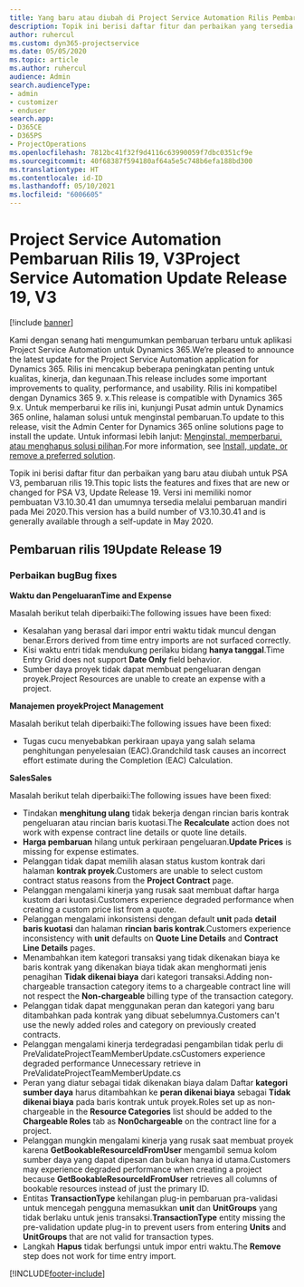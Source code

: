 ```yaml
---
title: Yang baru atau diubah di Project Service Automation Rilis Pembaruan 19, V3
description: Topik ini berisi daftar fitur dan perbaikan yang tersedia di Project Service Automation V3, pembaruan rilis 19, V3.
author: ruhercul
ms.custom: dyn365-projectservice
ms.date: 05/05/2020
ms.topic: article
ms.author: ruhercul
audience: Admin
search.audienceType:
- admin
- customizer
- enduser
search.app:
- D365CE
- D365PS
- ProjectOperations
ms.openlocfilehash: 7812bc41f32f9d4116c63990059f7dbc0351cf9e
ms.sourcegitcommit: 40f68387f594180af64a5e5c748b6efa188bd300
ms.translationtype: HT
ms.contentlocale: id-ID
ms.lasthandoff: 05/10/2021
ms.locfileid: "6006605"
---
```

# <a name="project-service-automation-update-release-19-v3"></a><span data-ttu-id="05419-103">Project Service Automation Pembaruan Rilis 19, V3</span><span class="sxs-lookup"><span data-stu-id="05419-103">Project Service Automation Update Release 19, V3</span></span>

[!include [banner](../includes/psa-now-project-operations.md)]

<span data-ttu-id="05419-104">Kami dengan senang hati mengumumkan pembaruan terbaru untuk aplikasi Project Service Automation untuk Dynamics 365.</span><span class="sxs-lookup"><span data-stu-id="05419-104">We’re pleased to announce the latest update for the Project Service Automation application for Dynamics 365.</span></span> <span data-ttu-id="05419-105">Rilis ini mencakup beberapa peningkatan penting untuk kualitas, kinerja, dan kegunaan.</span><span class="sxs-lookup"><span data-stu-id="05419-105">This release includes some important improvements to quality, performance, and usability.</span></span> <span data-ttu-id="05419-106">Rilis ini kompatibel dengan Dynamics 365 9. x.</span><span class="sxs-lookup"><span data-stu-id="05419-106">This release is compatible with Dynamics 365 9.x.</span></span> <span data-ttu-id="05419-107">Untuk memperbarui ke rilis ini, kunjungi Pusat admin untuk Dynamics 365 online, halaman solusi untuk menginstal pembaruan.</span><span class="sxs-lookup"><span data-stu-id="05419-107">To update to this release, visit the Admin Center for Dynamics 365 online solutions page to install the update.</span></span> <span data-ttu-id="05419-108">Untuk informasi lebih lanjut: [Menginstal, memperbarui, atau menghapus solusi pilihan](/power-platform/admin/install-remove-preferred-solution).</span><span class="sxs-lookup"><span data-stu-id="05419-108">For more information, see [Install, update, or remove a preferred solution](/power-platform/admin/install-remove-preferred-solution).</span></span>

<span data-ttu-id="05419-109">Topik ini berisi daftar fitur dan perbaikan yang baru atau diubah untuk PSA V3, pembaruan rilis 19.</span><span class="sxs-lookup"><span data-stu-id="05419-109">This topic lists the features and fixes that are new or changed for PSA V3, Update Release 19.</span></span> <span data-ttu-id="05419-110">Versi ini memiliki nomor pembuatan V3.10.30.41 dan umumnya tersedia melalui pembaruan mandiri pada Mei 2020.</span><span class="sxs-lookup"><span data-stu-id="05419-110">This version has a build number of V3.10.30.41 and is generally available through a self-update in May 2020.</span></span>

## <a name="update-release-19"></a><span data-ttu-id="05419-111">Pembaruan rilis 19</span><span class="sxs-lookup"><span data-stu-id="05419-111">Update Release 19</span></span>

### <a name="bug-fixes"></a><span data-ttu-id="05419-112">Perbaikan bug</span><span class="sxs-lookup"><span data-stu-id="05419-112">Bug fixes</span></span>

<span data-ttu-id="05419-113">**Waktu dan Pengeluaran**</span><span class="sxs-lookup"><span data-stu-id="05419-113">**Time and Expense**</span></span>

<span data-ttu-id="05419-114">Masalah berikut telah diperbaiki:</span><span class="sxs-lookup"><span data-stu-id="05419-114">The following issues have been fixed:</span></span> 

- <span data-ttu-id="05419-115">Kesalahan yang berasal dari impor entri waktu tidak muncul dengan benar.</span><span class="sxs-lookup"><span data-stu-id="05419-115">Errors derived from time entry imports are not surfaced correctly.</span></span>
- <span data-ttu-id="05419-116">Kisi waktu entri tidak mendukung perilaku bidang **hanya tanggal**.</span><span class="sxs-lookup"><span data-stu-id="05419-116">Time Entry Grid does not support **Date Only** field behavior.</span></span>
- <span data-ttu-id="05419-117">Sumber daya proyek tidak dapat membuat pengeluaran dengan proyek.</span><span class="sxs-lookup"><span data-stu-id="05419-117">Project Resources are unable to create an expense with a project.</span></span>

<span data-ttu-id="05419-118">**Manajemen proyek**</span><span class="sxs-lookup"><span data-stu-id="05419-118">**Project Management**</span></span>

<span data-ttu-id="05419-119">Masalah berikut telah diperbaiki:</span><span class="sxs-lookup"><span data-stu-id="05419-119">The following issues have been fixed:</span></span> 

-  <span data-ttu-id="05419-120">Tugas cucu menyebabkan perkiraan upaya yang salah selama penghitungan penyelesaian (EAC).</span><span class="sxs-lookup"><span data-stu-id="05419-120">Grandchild task causes an incorrect effort estimate during the Completion (EAC) Calculation.</span></span>

<span data-ttu-id="05419-121">**Sales**</span><span class="sxs-lookup"><span data-stu-id="05419-121">**Sales**</span></span>

<span data-ttu-id="05419-122">Masalah berikut telah diperbaiki:</span><span class="sxs-lookup"><span data-stu-id="05419-122">The following issues have been fixed:</span></span> 

- <span data-ttu-id="05419-123">Tindakan **menghitung ulang** tidak bekerja dengan rincian baris kontrak pengeluaran atau rincian baris kuotasi.</span><span class="sxs-lookup"><span data-stu-id="05419-123">The **Recalculate** action does not work with expense contract line details or quote line details.</span></span>
- <span data-ttu-id="05419-124">**Harga pembaruan** hilang untuk perkiraan pengeluaran.</span><span class="sxs-lookup"><span data-stu-id="05419-124">**Update Prices** is missing for expense estimates.</span></span>
-  <span data-ttu-id="05419-125">Pelanggan tidak dapat memilih alasan status kustom kontrak dari halaman **kontrak proyek**.</span><span class="sxs-lookup"><span data-stu-id="05419-125">Customers are unable to select custom contract status reasons from the **Project Contract** page.</span></span>
- <span data-ttu-id="05419-126">Pelanggan mengalami kinerja yang rusak saat membuat daftar harga kustom dari kuotasi.</span><span class="sxs-lookup"><span data-stu-id="05419-126">Customers experience degraded performance when creating a custom price list from a quote.</span></span>
- <span data-ttu-id="05419-127">Pelanggan mengalami inkonsistensi dengan default **unit** pada **detail baris kuotasi** dan halaman **rincian baris kontrak**.</span><span class="sxs-lookup"><span data-stu-id="05419-127">Customers experience inconsistency with **unit** defaults on **Quote Line Details** and **Contract Line Details** pages.</span></span>
- <span data-ttu-id="05419-128">Menambahkan item kategori transaksi yang tidak dikenakan biaya ke baris kontrak yang dikenakan biaya tidak akan menghormati jenis penagihan **Tidak dikenai biaya** dari kategori transaksi.</span><span class="sxs-lookup"><span data-stu-id="05419-128">Adding non-chargeable transaction category items to a chargeable contract line will not respect the **Non-chargeable** billing type of the transaction category.</span></span>
- <span data-ttu-id="05419-129">Pelanggan tidak dapat menggunakan peran dan kategori yang baru ditambahkan pada kontrak yang dibuat sebelumnya.</span><span class="sxs-lookup"><span data-stu-id="05419-129">Customers can't use the newly added roles and category on previously created contracts.</span></span>
- <span data-ttu-id="05419-130">Pelanggan mengalami kinerja terdegradasi pengambilan tidak perlu di PreValidateProjectTeamMemberUpdate.cs</span><span class="sxs-lookup"><span data-stu-id="05419-130">Customers experience degraded performance Unnecessary retrieve in PreValidateProjectTeamMemberUpdate.cs</span></span>
- <span data-ttu-id="05419-131">Peran yang diatur sebagai tidak dikenakan biaya dalam Daftar **kategori sumber daya** harus ditambahkan ke **peran dikenai biaya** sebagai **Tidak dikenai biaya** pada baris kontrak untuk proyek.</span><span class="sxs-lookup"><span data-stu-id="05419-131">Roles set up as non-chargeable in the **Resource Categories** list should be added to the **Chargeable Roles** tab as **Non0chargeable** on the contract line for a project.</span></span>
- <span data-ttu-id="05419-132">Pelanggan mungkin mengalami kinerja yang rusak saat membuat proyek karena **GetBookableResourceIdFromUser** mengambil semua kolom sumber daya yang dapat dipesan dan bukan hanya id utama.</span><span class="sxs-lookup"><span data-stu-id="05419-132">Customers may experience degraded performance when creating a project because **GetBookableResourceIdFromUser** retrieves all columns of bookable resources instead of just the primary ID.</span></span>
- <span data-ttu-id="05419-133">Entitas **TransactionType** kehilangan plug-in pembaruan pra-validasi untuk mencegah pengguna memasukkan **unit** dan **UnitGroups** yang tidak berlaku untuk jenis transaksi.</span><span class="sxs-lookup"><span data-stu-id="05419-133">**TransactionType** entity missing the pre-validation update plug-in to prevent users from entering **Units** and **UnitGroups** that are not valid for transaction types.</span></span>
- <span data-ttu-id="05419-134">Langkah **Hapus** tidak berfungsi untuk impor entri waktu.</span><span class="sxs-lookup"><span data-stu-id="05419-134">The **Remove** step does not work for time entry import.</span></span>


[!INCLUDE[footer-include](../includes/footer-banner.md)]
